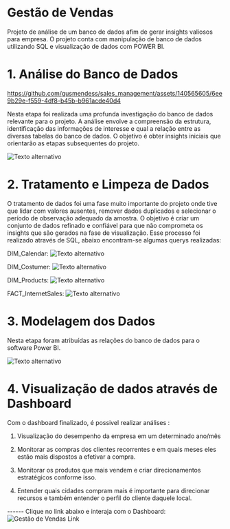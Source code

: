 # Gestão de Vendas
Projeto de análise de um banco de dados afim de gerar insights valiosos para empresa. O projeto conta com manipulação de banco de dados utilizando SQL e visualização de dados com POWER BI.

# 1. Análise do Banco de Dados

https://github.com/gusmendess/sales_management/assets/140565605/6ee9b29e-f559-4df8-b45b-b961acde40d4

Nesta etapa foi realizada uma profunda investigação do banco de dados relevante para o projeto. A análise envolve a compreensão da estrutura, identificação das informações de interesse e qual a relação entre as diversas tabelas do banco de dados. O objetivo é obter insights iniciais que orientarão as etapas subsequentes do projeto.

![Texto alternativo](https://static.wixstatic.com/media/bf35e2_b06f5949c6454608a73344ae524178f9~mv2.png/v1/fill/w_682,h_415,al_c,lg_1,q_85,enc_auto/bf35e2_b06f5949c6454608a73344ae524178f9~mv2.png)

# 2. Tratamento e Limpeza de Dados

O tratamento de dados foi uma fase muito importante do projeto onde tive que lidar com valores ausentes, remover dados duplicados e selecionar o período de observação adequado da amostra. O objetivo é criar um conjunto de dados refinado e confiável para que não comprometa os insights que são gerados na fase de visualização. Esse processo foi realizado através de SQL, abaixo encontram-se algumas querys realizadas:

DIM_Calendar: 
![Texto alternativo](https://static.wixstatic.com/media/bf35e2_940dccf0d3da44c9ad324656296cc1bb~mv2.png/v1/fill/w_600,h_570,al_c,q_85,enc_auto/bf35e2_940dccf0d3da44c9ad324656296cc1bb~mv2.png)

DIM_Costumer: 
![Texto alternativo](https://static.wixstatic.com/media/bf35e2_bb4b62137fd641fd812fffff368bcffe~mv2.png/v1/fill/w_600,h_567,al_c,q_85,enc_auto/bf35e2_bb4b62137fd641fd812fffff368bcffe~mv2.png)

DIM_Products: 
![Texto alternativo](https://static.wixstatic.com/media/bf35e2_6040bb14077b447885147aac5f7f895e~mv2.png/v1/fill/w_600,h_569,al_c,q_85,enc_auto/bf35e2_6040bb14077b447885147aac5f7f895e~mv2.png)

FACT_InternetSales: 
![Texto alternativo](https://static.wixstatic.com/media/bf35e2_89522aecb05543c79b279f9d4ec33228~mv2.png/v1/fill/w_600,h_568,al_c,lg_1,q_85,enc_auto/bf35e2_89522aecb05543c79b279f9d4ec33228~mv2.png)

# 3. Modelagem dos Dados

Nesta etapa foram atribuídas as relações do banco de dados para o software Power BI.

![Texto alternativo](https://static.wixstatic.com/media/bf35e2_06bd32a01aa34b74bc43a15e84b98a07~mv2.png/v1/fill/w_682,h_425,al_c,lg_1,q_85,enc_auto/bf35e2_06bd32a01aa34b74bc43a15e84b98a07~mv2.png)

# 4. Visualização de dados através de Dashboard

Com o dashboard finalizado, é possivel realizar análises :
 
1. Visualização do desempenho da empresa em um determinado ano/mês

2. Monitorar as compras dos clientes recorrentes e em quais meses eles estão mais dispostos a efetivar a compra.

3. Monitorar os produtos que mais vendem e criar direcionamentos estratégicos conforme isso.

4. Entender quais cidades compram mais é importante para direcionar recursos e também entender o perfil do cliente daquele local.

------ Clique no link abaixo e interaja com o Dashboard:
![Gestão de Vendas Link](https://app.powerbi.com/view?r=eyJrIjoiZjBjMWQ1MWMtNzNiOS00NGUxLWI0MzItM2I3NjViMGY4YzFhIiwidCI6IjBkYjJjYTZkLWQwMDItNGI1YS1hOGY4LWVlNDM4MWYwNjNlZCJ9)

